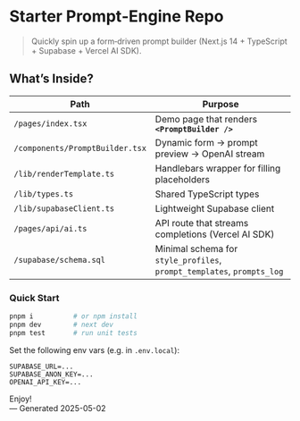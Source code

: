 # Starter Prompt‑Engine Repo

> Quickly spin up a form‑driven prompt builder (Next.js 14 + TypeScript + Supabase + Vercel AI SDK).

## What’s Inside?

| Path | Purpose |
|------|---------|
| `/pages/index.tsx` | Demo page that renders **`<PromptBuilder />`** |
| `/components/PromptBuilder.tsx` | Dynamic form → prompt preview → OpenAI stream |
| `/lib/renderTemplate.ts` | Handlebars wrapper for filling placeholders |
| `/lib/types.ts` | Shared TypeScript types |
| `/lib/supabaseClient.ts` | Lightweight Supabase client |
| `/pages/api/ai.ts` | API route that streams completions (Vercel AI SDK) |
| `/supabase/schema.sql` | Minimal schema for `style_profiles`, `prompt_templates`, `prompts_log` |

### Quick Start

```bash
pnpm i          # or npm install
pnpm dev        # next dev
pnpm test       # run unit tests
```

Set the following env vars (e.g. in `.env.local`):

```
SUPABASE_URL=...
SUPABASE_ANON_KEY=...
OPENAI_API_KEY=...
```

Enjoy!  
–– Generated 2025-05-02
